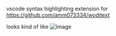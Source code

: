 vscode syntax highlighting extension for https://github.com/amm073334/woditext

looks kind of like
![image](https://github.com/amm073334/woditext-extension/assets/161201104/c19abbd8-a501-41ff-b6e5-bed323a4932b)
